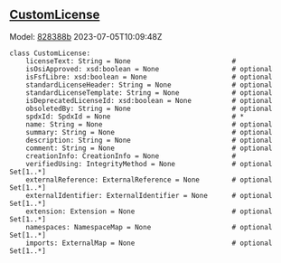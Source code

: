 ## [CustomLicense](https://github.com/spdx/spdx-3-model/blob/main/model/Licensing/Classes/CustomLicense.md)
Model: [828388b](https://github.com/spdx/spdx-3-model/commit/828388b98c2374f1af6b760ab87fee0d4a11e3f4) 2023-07-05T10:09:48Z
```
class CustomLicense:
    licenseText: String = None                         # 
    isOsiApproved: xsd:boolean = None                  # optional 
    isFsfLibre: xsd:boolean = None                     # optional 
    standardLicenseHeader: String = None               # optional 
    standardLicenseTemplate: String = None             # optional 
    isDeprecatedLicenseId: xsd:boolean = None          # optional 
    obsoletedBy: String = None                         # optional 
    spdxId: SpdxId = None                              # * 
    name: String = None                                # optional 
    summary: String = None                             # optional 
    description: String = None                         # optional 
    comment: String = None                             # optional 
    creationInfo: CreationInfo = None                  # 
    verifiedUsing: IntegrityMethod = None              # optional Set[1..*]
    externalReference: ExternalReference = None        # optional Set[1..*]
    externalIdentifier: ExternalIdentifier = None      # optional Set[1..*]
    extension: Extension = None                        # optional Set[1..*]
    namespaces: NamespaceMap = None                    # optional Set[1..*]
    imports: ExternalMap = None                        # optional Set[1..*]
```
